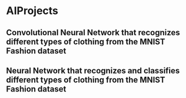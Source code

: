 # AIProjects

## Convolutional Neural Network that recognizes different types of clothing from the MNIST Fashion dataset

## Neural Network that recognizes and classifies different types of clothing from the MNIST Fashion dataset
